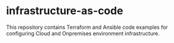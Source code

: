 # infrastructure-as-code
This repository contains Terraform and Ansible code examples for configuring Cloud and Onpremises environment infrastructure.
